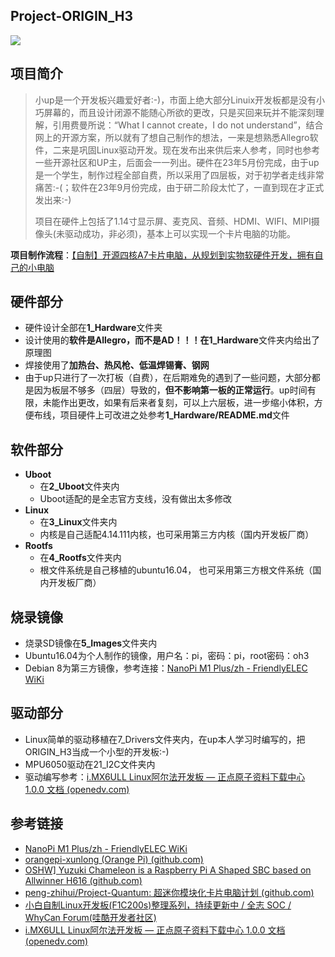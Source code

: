## Project-ORIGIN_H3
![](6_Docs/Image1.jpg)

## 项目简介
> 小up是一个开发板兴趣爱好者:-)，市面上绝大部分Linuix开发板都是没有小巧屏幕的，而且设计闭源不能随心所欲的更改，只是买回来玩并不能深刻理解，引用费曼所说：“What I cannot create，I do not understand”，结合网上的开源方案，所以就有了想自己制作的想法，一来是想熟悉Allegro软件，二来是巩固Linux驱动开发。现在发布出来供后来人参考，同时也参考一些开源社区和UP主，后面会一一列出。硬件在23年5月份完成，由于up是一个学生，制作过程全部自费，所以采用了四层板，对于初学者走线非常痛苦:-(；软件在23年9月份完成，由于研二阶段太忙了，一直到现在才正式发出来:-)
>
> 项目在硬件上包括了1.14寸显示屏、麦克风、音频、HDMI、WIFI、MIPI摄像头(未驱动成功，非必须)，基本上可以实现一个卡片电脑的功能。

**项目制作流程**：[【自制】开源四核A7卡片电脑，从规划到实物软硬件开发，拥有自己的小电脑](https://www.bilibili.com/video/BV1XW421P7bK/?share_source=copy_web&vd_source=7833e202419e0abc2ac3d27a5c3fbd21)

## 硬件部分

* 硬件设计全部在**1_Hardware**文件夹
* 设计使用的**软件是Allegro，而不是AD！！！**在**1_Hardware**文件夹内给出了原理图
* 焊接使用了**加热台、热风枪、低温焊锡膏、钢网**
* 由于up只进行了一次打板（自费），在后期难免的遇到了一些问题，大部分都是因为板层不够多（四层）导致的，**但不影响第一板的正常运行**。up时间有限，未能作出更改，如果有后来者复刻，可以上六层板，进一步缩小体积，方便布线，项目硬件上可改进之处参考**1_Hardware/README.md**文件
## 软件部分

* **Uboot**
	* 在**2_Uboot**文件夹内
	* Uboot适配的是全志官方支线，没有做出太多修改
* **Linux**
	* 在**3_Linux**文件夹内
	* 内核是自己适配4.14.111内核，也可采用第三方内核（国内开发板厂商）
* **Rootfs** 
	* 在**4_Rootfs**文件夹内
	* 根文件系统是自己移植的ubuntu16.04， 也可采用第三方根文件系统（国内开发板厂商）

## 烧录镜像
* 烧录SD镜像在**5_Images**文件夹内
* Ubuntu16.04为个人制作的镜像，用户名：pi，密码：pi，root密码：oh3
* Debian 8为第三方镜像，参考连接：[NanoPi M1 Plus/zh - FriendlyELEC WiKi](https://wiki.friendlyelec.com/wiki/index.php/NanoPi_M1_Plus/zh#Linux-3.4.E5.92.8CLinux-4.14.E7.B3.BB.E7.BB.9F.E5.9B.BA.E4.BB.B6.E5.B7.AE.E5.BC.82)
## 驱动部分

* Linux简单的驱动移植在7_Drivers文件夹内，在up本人学习时编写的，把ORIGIN_H3当成一个小型的开发板:-)
* MPU6050驱动在21_I2C文件夹内
* 驱动编写参考：[i.MX6ULL Linux阿尔法开发板 — 正点原子资料下载中心 1.0.0 文档 (openedv.com)](http://www.openedv.com/docs/boards/arm-linux/zdyz-i.mx6ull.html)

## 参考链接

* [NanoPi M1 Plus/zh - FriendlyELEC WiKi](https://wiki.friendlyelec.com/wiki/index.php/NanoPi_M1_Plus/zh#Linux-3.4.E5.92.8CLinux-4.14.E7.B3.BB.E7.BB.9F.E5.9B.BA.E4.BB.B6.E5.B7.AE.E5.BC.82)
* [orangepi-xunlong (Orange Pi) (github.com)](https://github.com/orangepi-xunlong)
*  [OSHW\] Yuzuki Chameleon is a Raspberry Pi A Shaped SBC based on Allwinner H616 (github.com)](https://github.com/YuzukiHD/YuzukiChameleon)
* [peng-zhihui/Project-Quantum: 超迷你模块化卡片电脑计划 (github.com)](https://github.com/peng-zhihui/Project-Quantum)
* [小白自制Linux开发板(F1C200s)整理系列，持续更新中 / 全志 SOC / WhyCan Forum(哇酷开发者社区)](https://whycan.com/t_7275.html)
* [i.MX6ULL Linux阿尔法开发板 — 正点原子资料下载中心 1.0.0 文档 (openedv.com)](http://www.openedv.com/docs/boards/arm-linux/zdyz-i.mx6ull.html)

